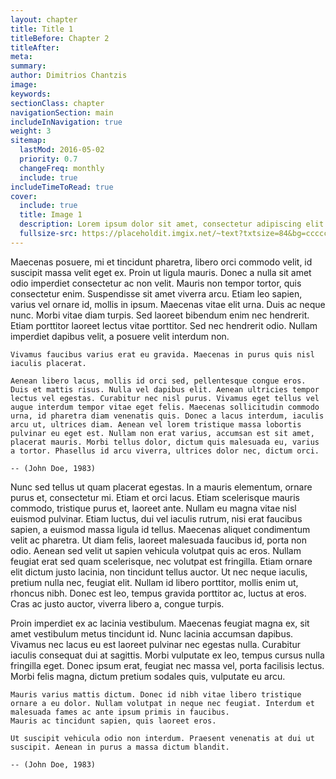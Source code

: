 ```yaml
---
layout: chapter
title: Title 1
titleBefore: Chapter 2
titleAfter:
meta:
summary:
author: Dimitrios Chantzis
image:
keywords:
sectionClass: chapter
navigationSection: main
includeInNavigation: true
weight: 3
sitemap:
  lastMod: 2016-05-02
  priority: 0.7
  changeFreq: monthly
  include: true
includeTimeToRead: true
cover:
  include: true
  title: Image 1
  description: Lorem ipsum dolor sit amet, consectetur adipiscing elit.
  fullsize-src: https://placeholdit.imgix.net/~text?txtsize=84&bg=cccccc&txt=cover-image&w=1653&h=1167
---
```


Maecenas posuere, mi et tincidunt pharetra, libero orci commodo velit, id suscipit massa velit eget ex. Proin ut ligula mauris. Donec a nulla sit amet odio imperdiet consectetur ac non velit. Mauris non tempor tortor, quis consectetur enim. Suspendisse sit amet viverra arcu. Etiam leo sapien, varius vel ornare id, mollis in ipsum. Maecenas vitae elit urna. Duis ac neque nunc. Morbi vitae diam turpis. Sed laoreet bibendum enim nec hendrerit. Etiam porttitor laoreet lectus vitae porttitor. Sed nec hendrerit odio. Nullam imperdiet dapibus velit, a posuere velit interdum non.

```
Vivamus faucibus varius erat eu gravida. Maecenas in purus quis nisl iaculis placerat.

Aenean libero lacus, mollis id orci sed, pellentesque congue eros. Duis et mattis risus. Nulla vel dapibus elit. Aenean ultricies tempor lectus vel egestas. Curabitur nec nisl purus. Vivamus eget tellus vel augue interdum tempor vitae eget felis. Maecenas sollicitudin commodo urna, id pharetra diam venenatis quis. Donec a lacus interdum, iaculis arcu ut, ultrices diam. Aenean vel lorem tristique massa lobortis pulvinar eu eget est. Nullam non erat varius, accumsan est sit amet, placerat mauris. Morbi tellus dolor, dictum quis malesuada eu, varius a tortor. Phasellus id arcu viverra, ultrices dolor nec, dictum orci.

-- (John Doe, 1983)
```

Nunc sed tellus ut quam placerat egestas. In a mauris elementum, ornare purus et, consectetur mi. Etiam et orci lacus. Etiam scelerisque mauris commodo, tristique purus et, laoreet ante. Nullam eu magna vitae nisl euismod pulvinar. Etiam luctus, dui vel iaculis rutrum, nisi erat faucibus sapien, a euismod massa ligula id tellus. Maecenas aliquet condimentum velit ac pharetra. Ut diam felis, laoreet malesuada faucibus id, porta non odio. Aenean sed velit ut sapien vehicula volutpat quis ac eros. Nullam feugiat erat sed quam scelerisque, nec volutpat est fringilla. Etiam ornare elit dictum justo lacinia, non tincidunt tellus auctor. Ut nec neque iaculis, pretium nulla nec, feugiat elit. Nullam id libero porttitor, mollis enim ut, rhoncus nibh. Donec est leo, tempus gravida porttitor ac, luctus at eros. Cras ac justo auctor, viverra libero a, congue turpis.

Proin imperdiet ex ac lacinia vestibulum. Maecenas feugiat magna ex, sit amet vestibulum metus tincidunt id. Nunc lacinia accumsan dapibus. Vivamus nec lacus eu est laoreet pulvinar nec egestas nulla. Curabitur iaculis consequat dui at sagittis. Morbi vulputate ex leo, tempus cursus nulla fringilla eget. Donec ipsum erat, feugiat nec massa vel, porta facilisis lectus. Morbi felis magna, dictum pretium sodales quis, vulputate eu arcu.

```
Mauris varius mattis dictum. Donec id nibh vitae libero tristique ornare a eu dolor. Nullam volutpat in neque nec feugiat. Interdum et malesuada fames ac ante ipsum primis in faucibus.
Mauris ac tincidunt sapien, quis laoreet eros.

Ut suscipit vehicula odio non interdum. Praesent venenatis at dui ut suscipit. Aenean in purus a massa dictum blandit.

-- (John Doe, 1983)
```
